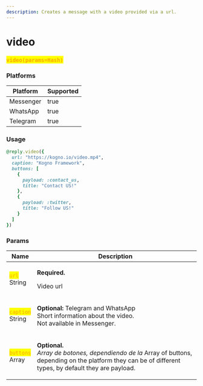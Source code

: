 ```yaml
---
description: Creates a message with a video provided via a url.
---
```


# video

### <mark style="color:orange;">`video(params=Hash)`</mark>

### **Platforms**

<table><thead><tr><th>Platform</th><th data-type="checkbox">Supported</th></tr></thead><tbody><tr><td>Messenger</td><td>true</td></tr><tr><td>WhatsApp</td><td>true</td></tr><tr><td>Telegram</td><td>true</td></tr></tbody></table>

### Usage

```ruby
@reply.video({
  url: "https://kogno.io/video.mp4",
  caption: "Kogno Framework",
  buttons: [
    {
      payload: :contact_us,
      title: "Contact US!"
    },
    {
      payload: :twitter,
      title: "Follow US!"
    }
  ]
})
```

### Params

| Name                                                                                                                     | Description                                                                                                                                                                                                 |
| ------------------------------------------------------------------------------------------------------------------------ | ----------------------------------------------------------------------------------------------------------------------------------------------------------------------------------------------------------- |
| <p><mark style="color:orange;"><code>url</code></mark><br><mark style="color:orange;"><code></code></mark>String</p>     | <p><strong>Required.</strong></p><p>Video url</p>                                                                                                                                                           |
| <p><mark style="color:orange;"><code>caption</code></mark><br><mark style="color:orange;"><code></code></mark>String</p> | <p><strong>Optional:</strong> Telegram and WhatsApp<br>Short information about the video.<br>Not available in Messenger.</p>                                                                                |
| <p><mark style="color:orange;"><code>buttons</code></mark><br><mark style="color:orange;"><code></code></mark>Array</p>  | <p><strong>Optional.</strong><br><strong></strong><em>Array de botones, dependiendo de la</em> Array of buttons, depending on the platform they can be of different types, by default they are payload.</p> |

